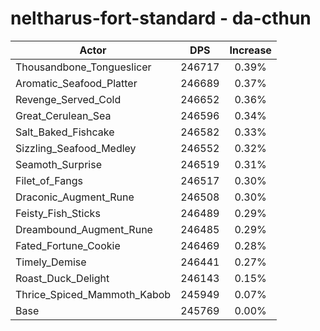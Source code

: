 # neltharus-fort-standard - da-cthun
| Actor | DPS | Increase |
|---|:---:|:---:|
|Thousandbone_Tongueslicer|246717|0.39%|
|Aromatic_Seafood_Platter|246689|0.37%|
|Revenge_Served_Cold|246652|0.36%|
|Great_Cerulean_Sea|246596|0.34%|
|Salt_Baked_Fishcake|246582|0.33%|
|Sizzling_Seafood_Medley|246552|0.32%|
|Seamoth_Surprise|246519|0.31%|
|Filet_of_Fangs|246517|0.30%|
|Draconic_Augment_Rune|246508|0.30%|
|Feisty_Fish_Sticks|246489|0.29%|
|Dreambound_Augment_Rune|246485|0.29%|
|Fated_Fortune_Cookie|246469|0.28%|
|Timely_Demise|246441|0.27%|
|Roast_Duck_Delight|246143|0.15%|
|Thrice_Spiced_Mammoth_Kabob|245949|0.07%|
|Base|245769|0.00%|
